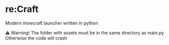 # re:Craft
Modern minecraft launcher written in python


⚠️ Warning!
The folder with assets must be in the same directory as main.py
Otherwise the code will crash
